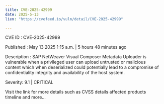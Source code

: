 ```yaml
---
title: CVE-2025-42999
date: 2025-5-13
lien: "https://cvefeed.io/vuln/detail/CVE-2025-42999"

---
```


CVE ID : CVE-2025-42999

Published :  May 13
2025
1:15 a.m. | 5 hours
48 minutes ago

Description : SAP NetWeaver Visual Composer Metadata Uploader is vulnerable when a privileged user can upload untrusted or malicious content which
when deserialized
could potentially lead to a compromise of confidentiality
integrity
and availability of the host system.

Severity: 9.1 | CRITICAL

Visit the link for more details
such as CVSS details
affected products
timeline
and more...
